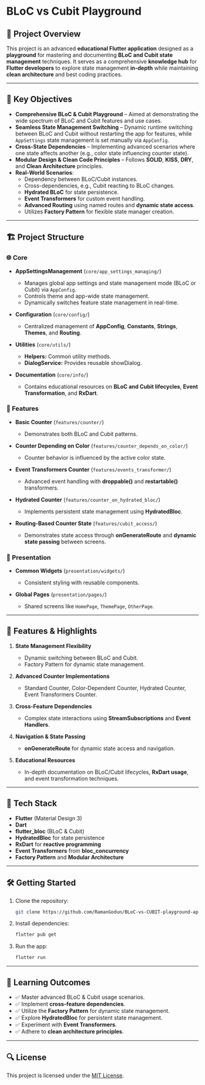 # BLoC vs Cubit Playground

## 📌 Project Overview

This project is an advanced **educational Flutter application** designed as a **playground** for mastering and documenting **BLoC and Cubit state management** techniques. It serves as a comprehensive **knowledge hub** for **Flutter developers** to explore state management **in-depth** while maintaining **clean architecture** and best coding practices.

---

## 🎯 Key Objectives

- **Comprehensive BLoC & Cubit Playground** – Aimed at demonstrating the wide spectrum of BLoC and Cubit features and use cases.
- **Seamless State Management Switching** – Dynamic runtime switching between BLoC and Cubit without restarting the app for features, while `AppSettings` state management is set manually via `AppConfig`.
- **Cross-State Dependencies** – Implementing advanced scenarios where one state affects another (e.g., color state influencing counter state).
- **Modular Design & Clean Code Principles** – Follows **SOLID**, **KISS**, **DRY**, and **Clean Architecture** principles.
- **Real-World Scenarios**:
  - Dependency between BLoC/Cubit instances.
  - Cross-dependencies, e.g., Cubit reacting to BLoC changes.
  - **Hydrated BLoC** for state persistence.
  - **Event Transformers** for custom event handling.
  - **Advanced Routing** using named routes and **dynamic state access**.
  - Utilizes **Factory Pattern** for flexible state manager creation.

---

## 🏗️ Project Structure

### 🌐 Core

- **AppSettingsManagement** (`core/app_settings_managing/`)

  - Manages global app settings and state management mode (BLoC or Cubit) via `AppConfig`.
  - Controls theme and app-wide state management.
  - Dynamically switches feature state management in real-time.

- **Configuration** (`core/config/`)

  - Centralized management of **AppConfig**, **Constants**, **Strings**, **Themes**, and **Routing**.

- **Utilities** (`core/utils/`)

  - **Helpers:** Common utility methods.
  - **DialogService:** Provides reusable showDialog.

- **Documentation** (`core/info/`)
  - Contains educational resources on **BLoC and Cubit lifecycles**, **Event Transformation**, and **RxDart**.

### 🧩 Features

- **Basic Counter** (`features/counter/`)

  - Demonstrates both BLoC and Cubit patterns.

- **Counter Depending on Color** (`features/counter_depends_on_color/`)

  - Counter behavior is influenced by the active color state.

- **Event Transformers Counter** (`features/events_transformer/`)

  - Advanced event handling with **droppable()** and **restartable()** transformers.

- **Hydrated Counter** (`features/counter_on_hydrated_bloc/`)

  - Implements persistent state management using **HydratedBloc**.

- **Routing-Based Counter State** (`features/cubit_access/`)
  - Demonstrates state access through **onGenerateRoute** and **dynamic state passing** between screens.

### 🎨 Presentation

- **Common Widgets** (`presentation/widgets/`)

  - Consistent styling with reusable components.

- **Global Pages** (`presentation/pages/`)
  - Shared screens like `HomePage`, `ThemePage`, `OtherPage`.

---

## 🚀 Features & Highlights

1. **State Management Flexibility**

   - Dynamic switching between BLoC and Cubit.
   - Factory Pattern for dynamic state management.

2. **Advanced Counter Implementations**

   - Standard Counter, Color-Dependent Counter, Hydrated Counter, Event Transformers Counter.

3. **Cross-Feature Dependencies**

   - Complex state interactions using **StreamSubscriptions** and **Event Handlers**.

4. **Navigation & State Passing**

   - **onGenerateRoute** for dynamic state access and navigation.

5. **Educational Resources**
   - In-depth documentation on BLoC/Cubit lifecycles, **RxDart usage**, and event transformation techniques.

---

## 📌 Tech Stack

- **Flutter** (Material Design 3)
- **Dart**
- **flutter_bloc** (BLoC & Cubit)
- **HydratedBloc** for state persistence
- **RxDart** for **reactive programming**
- **Event Transformers** from **bloc_concurrency**
- **Factory Pattern** and **Modular Architecture**

---

## 🛠️ Getting Started

1. Clone the repository:

   ```bash
   git clone https://github.com/RamanGodun/BLoC-vs-CUBIT-playground-app
   ```

2. Install dependencies:

   ```bash
   flutter pub get
   ```

3. Run the app:

   ```bash
   flutter run
   ```

---

## 📖 Learning Outcomes

- ✅ Master advanced BLoC & Cubit usage scenarios.
- ✅ Implement **cross-feature dependencies**.
- ✅ Utilize the **Factory Pattern** for dynamic state management.
- ✅ Explore **HydratedBloc** for persistent state management.
- ✅ Experiment with **Event Transformers**.
- ✅ Adhere to **clean architecture principles**.

---

## 🔍 License

This project is licensed under the [MIT License](LICENSE).
